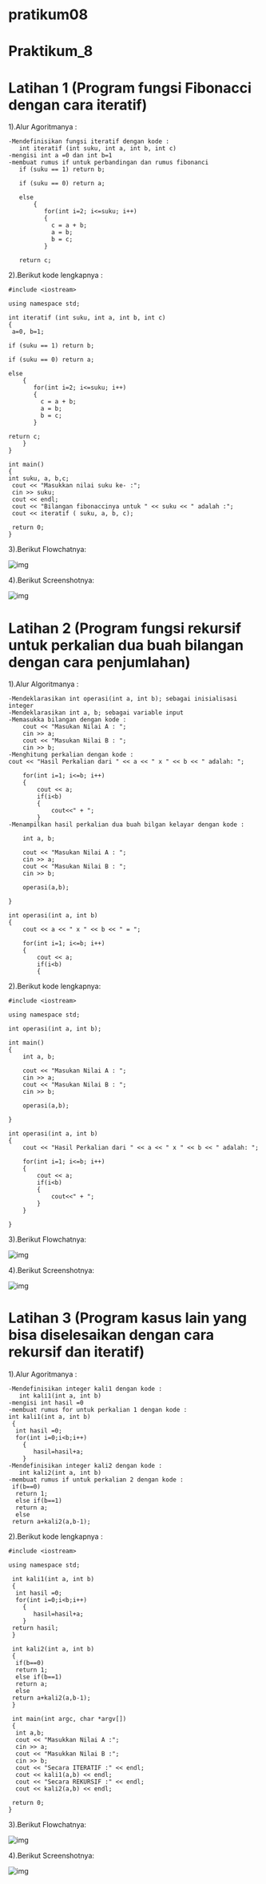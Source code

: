 # pratikum08

# Praktikum_8
# Latihan 1 (Program fungsi Fibonacci dengan cara iteratif)

1).Alur Agoritmanya :


```
-Mendefinisikan fungsi iteratif dengan kode :
   int iteratif (int suku, int a, int b, int c)
-mengisi int a =0 dan int b=1
-membuat rumus if untuk perbandingan dan rumus fibonanci
   if (suku == 1) return b;

   if (suku == 0) return a;

   else
       {
          for(int i=2; i<=suku; i++)
          {
            c = a + b;
            a = b;
            b = c;
          }

   return c;
```

2).Berikut kode lengkapnya :


```
#include <iostream>

using namespace std;

int iteratif (int suku, int a, int b, int c)
{
 a=0, b=1;

if (suku == 1) return b;

if (suku == 0) return a;

else
    {
       for(int i=2; i<=suku; i++)
       {
         c = a + b;
         a = b;
         b = c;
       }

return c;
    }
}

int main()
{
int suku, a, b,c;
 cout << "Masukkan nilai suku ke- :";
 cin >> suku;
 cout << endl;
 cout << "Bilangan fibonaccinya untuk " << suku << " adalah :";
 cout << iteratif ( suku, a, b, c);

 return 0;
}
```

3).Berikut Flowchatnya:


![img](https://github.com/fahmieka21/pratikum08/blob/master/flow1.png)


4).Berikut Screenshotnya:


![img](https://github.com/fahmieka21/pratikum08/blob/master/Latihan1.png)

# Latihan 2 (Program fungsi rekursif untuk perkalian dua buah bilangan dengan cara penjumlahan)


1).Alur Algoritmanya :


```
-Mendeklarasikan int operasi(int a, int b); sebagai inisialisasi integer
-Mendeklarasikan int a, b; sebagai variable input 
-Memasukka bilangan dengan kode :
    cout << "Masukan Nilai A : ";
    cin >> a;
    cout << "Masukan Nilai B : ";
    cin >> b;
-Menghitung perkalian dengan kode :
cout << "Hasil Perkalian dari " << a << " x " << b << " adalah: ";

    for(int i=1; i<=b; i++)
    {
        cout << a;
        if(i<b)
        {
            cout<<" + ";
        }
-Menampilkan hasil perkalian dua buah bilgan kelayar dengan kode :

    int a, b;

    cout << "Masukan Nilai A : ";
    cin >> a;
    cout << "Masukan Nilai B : ";
    cin >> b;

    operasi(a,b);

}

int operasi(int a, int b)
{
    cout << a << " x " << b << " = ";

    for(int i=1; i<=b; i++)
    {
        cout << a;
        if(i<b)
        {
```

2).Berikut kode lengkapnya:


```
#include <iostream>

using namespace std;

int operasi(int a, int b);

int main()
{
    int a, b;

    cout << "Masukan Nilai A : ";
    cin >> a;
    cout << "Masukan Nilai B : ";
    cin >> b;

    operasi(a,b);

}

int operasi(int a, int b)
{
    cout << "Hasil Perkalian dari " << a << " x " << b << " adalah: ";

    for(int i=1; i<=b; i++)
    {
        cout << a;
        if(i<b)
        {
            cout<<" + ";
        }
    }

}
```

3).Berikut Flowchatnya:


![img](https://github.com/fahmieka21/pratikum08/blob/master/flowchart2.png)


4).Berikut Screenshotnya:



![img](https://github.com/fahmieka21/pratikum08/blob/master/Latihan2.png)


# Latihan 3 (Program kasus lain yang bisa diselesaikan dengan cara rekursif dan iteratif)


1).Alur Agoritmanya :


```
-Mendefinisikan integer kali1 dengan kode :
   int kali1(int a, int b)
-mengisi int hasil =0
-membuat rumus for untuk perkalian 1 dengan kode :
int kali1(int a, int b)
 {
  int hasil =0;
  for(int i=0;i<b;i++)
    {
       hasil=hasil+a;
    }
-Mendefinisikan integer kali2 dengan kode :
   int kali2(int a, int b)
-membuat rumus if untuk perkalian 2 dengan kode :
 if(b==0)
  return 1;
  else if(b==1)
  return a;
  else
 return a+kali2(a,b-1);
```

2).Berikut kode lengkapnya :


```
#include <iostream>

using namespace std;

 int kali1(int a, int b)
 {
  int hasil =0;
  for(int i=0;i<b;i++)
    {
       hasil=hasil+a;
    }
 return hasil;
 }

 int kali2(int a, int b)
 {
  if(b==0)
  return 1;
  else if(b==1)
  return a;
  else
 return a+kali2(a,b-1);
 }

 int main(int argc, char *argv[])
 {
  int a,b;
  cout << "Masukkan Nilai A :";
  cin >> a;
  cout << "Masukkan Nilai B :";
  cin >> b;
  cout << "Secara ITERATIF :" << endl;
  cout << kali1(a,b) << endl;
  cout << "Secara REKURSIF :" << endl;
  cout << kali2(a,b) << endl;

 return 0;
}
```

3).Berikut Flowchatnya:


![img](https://github.com/fahmieka21/pratikum08/blob/master/flowchart3.png)


4).Berikut Screenshotnya:


![img](https://github.com/fahmieka21/pratikum08/blob/master/Latihan3.png)